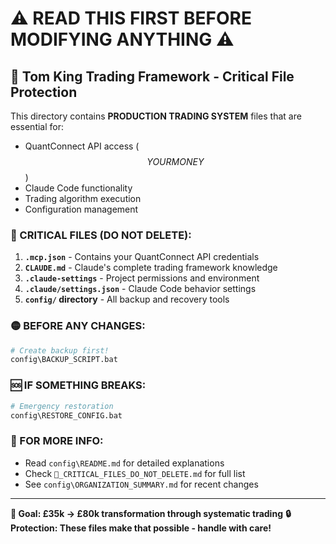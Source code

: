 # ⚠️ READ THIS FIRST BEFORE MODIFYING ANYTHING ⚠️

## 🚨 Tom King Trading Framework - Critical File Protection

This directory contains **PRODUCTION TRADING SYSTEM** files that are essential for:
- QuantConnect API access ($$ YOUR MONEY $$)
- Claude Code functionality
- Trading algorithm execution
- Configuration management

### 🔴 CRITICAL FILES (DO NOT DELETE):
1. **`.mcp.json`** - Contains your QuantConnect API credentials
2. **`CLAUDE.md`** - Claude's complete trading framework knowledge
3. **`.claude-settings`** - Project permissions and environment
4. **`.claude/settings.json`** - Claude Code behavior settings
5. **`config/` directory** - All backup and recovery tools

### 🟡 BEFORE ANY CHANGES:
```bash
# Create backup first!
config\BACKUP_SCRIPT.bat
```

### 🆘 IF SOMETHING BREAKS:
```bash
# Emergency restoration
config\RESTORE_CONFIG.bat
```

### 📖 FOR MORE INFO:
- Read `config\README.md` for detailed explanations
- Check `🚨_CRITICAL_FILES_DO_NOT_DELETE.md` for full list
- See `config\ORGANIZATION_SUMMARY.md` for recent changes

---
**🎯 Goal: £35k → £80k transformation through systematic trading**
**🔒 Protection: These files make that possible - handle with care!**